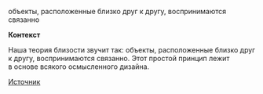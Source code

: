 объекты, расположенные близко друг к другу, воспринимаются связанно

**Контекст**

Наша теория близости звучит так: объекты, расположенные близко друг к другу, воспринимаются связанно. Этот простой принцип лежит в основе всякого осмысленного дизайна.

[Источник](https://www.artlebedev.ru/kovodstvo/sections/136/)